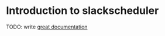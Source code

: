 # Introduction to slackscheduler

TODO: write [great documentation](http://jacobian.org/writing/what-to-write/)
